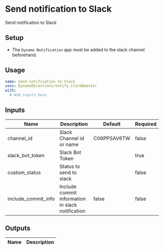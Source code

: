 <!-- ! This file is auto-generated. Please run ./utils/genereate_docs.sh notify_slack to regenerate it. -->
# Send notification to Slack

Send notification to Slack

## Setup

- The `Dynamo Notification` app must be added to the slack channel beforehand.

## Usage

```yaml
name: Send notification to Slack
uses: DynamoDS/actions/notify_slack@master
with:
  # Add inputs here
```

## Inputs

Name | Description | Default | Required
-----|-------------|---------|---------
channel_id | Slack Channel id or name | C06PPSAV6TW | false
slack_bot_token | Slack Bot Token |  | true
custom_status | Status to send to slack |  | false
include_commit_info | Include commit information in slack notification | false | false

## Outputs

Name | Description
-----|-----------

